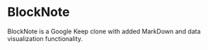 # BlockNote
BlockNote is a Google Keep clone with added MarkDown and data visualization functionality.